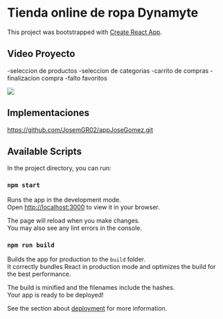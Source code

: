 # Tienda online de ropa Dynamyte

This project was bootstrapped with [Create React App](https://github.com/facebook/create-react-app).

## Video Proyecto

-seleccion de productos
-seleccion de categorias
-carrito de compras
-finalizacion compra
-falto favoritos

![](/video%20proyecto.gif)

## Implementaciones

https://github.com/JosemGR02/appJoseGomez.git

## Available Scripts

In the project directory, you can run:

### `npm start`

Runs the app in the development mode.\
Open [http://localhost:3000](http://localhost:3000) to view it in your browser.

The page will reload when you make changes.\
You may also see any lint errors in the console.

### `npm run build`

Builds the app for production to the `build` folder.\
It correctly bundles React in production mode and optimizes the build for the best performance.

The build is minified and the filenames include the hashes.\
Your app is ready to be deployed!

See the section about [deployment](https://facebook.github.io/create-react-app/docs/deployment) for more information.
